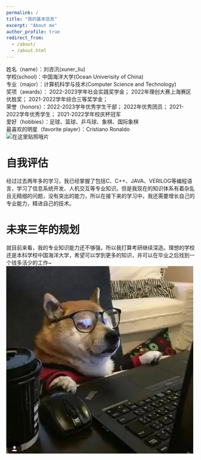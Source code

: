 ```yaml
---
permalink: /
title: "我的基本信息"
excerpt: "About me"
author_profile: true
redirect_from: 
  - /about/
  - /about.html
---
```

姓名（name）：刘咨汛(xuner_liu)<br>
学校(school)：中国海洋大学(Ocean Univerisity of China)<br>
专业（major）：计算机科学与技术(Computer Science and Technology)<br>
奖项（awards）： 2022-2023学年社会实践奖学金；
                2022年理创大赛上海赛区优胜奖；
                2021-2022学年综合三等奖学金；<br>
荣誉（honors）：2022-2023学年优秀学生干部；
               2022年优秀团员；
               2021-2022学年优秀学生；
               2021-2022学年校庆杯冠军<br>
爱好（hobbies）：足球、篮球、乒乓球、象棋、国际象棋<br>
最喜欢的明星（favorite player）：Cristiano Ronaldo<br>
![在这里贴照哦片](/images/guanjun.jpg)


自我评估
======
经过过去两年多的学习，我已经掌握了包括C、C++、JAVA、VERILOG等编程语言，学习了信息系统开发、人机交互等专业知识。但是我现在的知识体系有着杂乱且无精细的问题，没有突出的能力，所以在接下来的学习中，我还需要增长自己的专业能力，精进自己的技术。

未来三年的规划
======
就目前来看，我的专业知识能力还不够强，所以我打算考研继续深造。理想的学校还是本科学校中国海洋大学，希望可以学到更多的知识，并可以在毕业之后找到一个钱多活少的工作~
![在这里贴照哦片](/images/mmexport1695278635051.png)


